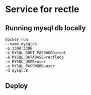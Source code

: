 # Service for rectle

## Running mysql db locally


``` 
docker run 
--name mysqldb 
-p 3308:3306 
-e MYSQL_ROOT_PASSWORD=root 
-e MYSQL_DATABASE=rectledb 
-e MYSQL_USER=user 
-e MYSQL_PASSWORD=user 
-d mysql:8 
```

## Deploy
